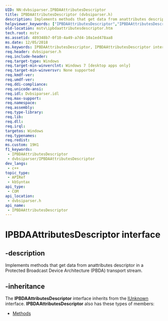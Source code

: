 ```yaml
---
UID: NN:dvbsiparser.IPBDAAttributesDescriptor
title: IPBDAAttributesDescriptor (dvbsiparser.h)
description: Implements methods that get data from anattributes descriptor in a Protected Broadcast Device Architecture (PBDA) transport stream.
helpviewer_keywords: ["IPBDAAttributesDescriptor","IPBDAAttributesDescriptor interface [Microsoft TV Technologies]","IPBDAAttributesDescriptor interface [Microsoft TV Technologies]","described","dvbsiparser/IPBDAAttributesDescriptor","mstv.ipbdaattributesdescriptor"]
old-location: mstv\ipbdaattributesdescriptor.htm
tech.root: mstv
ms.assetid: 489348b7-0f10-4a49-a7d4-10a1ed478aa8
ms.date: 12/05/2018
ms.keywords: IPBDAAttributesDescriptor, IPBDAAttributesDescriptor interface [Microsoft TV Technologies], IPBDAAttributesDescriptor interface [Microsoft TV Technologies],described, dvbsiparser/IPBDAAttributesDescriptor, mstv.ipbdaattributesdescriptor
req.header: dvbsiparser.h
req.include-header: 
req.target-type: Windows
req.target-min-winverclnt: Windows 7 [desktop apps only]
req.target-min-winversvr: None supported
req.kmdf-ver: 
req.umdf-ver: 
req.ddi-compliance: 
req.unicode-ansi: 
req.idl: Dvbsiparser.idl
req.max-support: 
req.namespace: 
req.assembly: 
req.type-library: 
req.lib: 
req.dll: 
req.irql: 
targetos: Windows
req.typenames: 
req.redist: 
ms.custom: 19H1
f1_keywords:
 - IPBDAAttributesDescriptor
 - dvbsiparser/IPBDAAttributesDescriptor
dev_langs:
 - c++
topic_type:
 - APIRef
 - kbSyntax
api_type:
 - COM
api_location:
 - dvbsiparser.h
api_name:
 - IPBDAAttributesDescriptor
---
```


# IPBDAAttributesDescriptor interface


## -description

Implements methods that get data from anattributes descriptor in a Protected Broadcast  Device Architecture (PBDA) transport stream.

## -inheritance

The <b>IPBDAAttributesDescriptor</b> interface inherits from the <a href="/windows/desktop/api/unknwn/nn-unknwn-iunknown">IUnknown</a> interface. <b>IPBDAAttributesDescriptor</b> also has these types of members:
<ul>
<li><a href="https://docs.microsoft.com/">Methods</a></li>
</ul>

